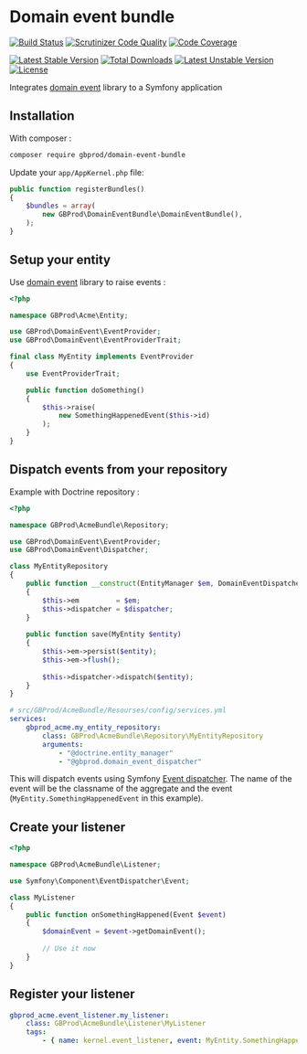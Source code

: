# Domain event bundle

[![Build Status](https://travis-ci.org/gbprod/domain-event-bundle.svg?branch=master)](https://travis-ci.org/gbprod/domain-event-bundle)
[![Scrutinizer Code Quality](https://scrutinizer-ci.com/g/gbprod/domain-event-bundle/badges/quality-score.png?b=master)](https://scrutinizer-ci.com/g/gbprod/domain-event-bundle/?branch=master)
[![Code Coverage](https://scrutinizer-ci.com/g/gbprod/domain-event-bundle/badges/coverage.png?b=master)](https://scrutinizer-ci.com/g/gbprod/domain-event-bundle/?branch=master)

[![Latest Stable Version](https://poser.pugx.org/gbprod/domain-event-bundle/v/stable)](https://packagist.org/packages/gbprod/domain-event-bundle) 
[![Total Downloads](https://poser.pugx.org/gbprod/domain-event-bundle/downloads)](https://packagist.org/packages/gbprod/domain-event-bundle) 
[![Latest Unstable Version](https://poser.pugx.org/gbprod/domain-event-bundle/v/unstable)](https://packagist.org/packages/gbprod/domain-event-bundle) 
[![License](https://poser.pugx.org/gbprod/domain-event-bundle/license)](https://packagist.org/packages/gbprod/domain-event-bundle)

Integrates [domain event](https://github.com/gbprod/domain-event) library to a Symfony application

## Installation

With composer :

```bash
composer require gbprod/domain-event-bundle
```

Update your `app/AppKernel.php` file:

```php
public function registerBundles()
{
    $bundles = array(
        new GBProd\DomainEventBundle\DomainEventBundle(),
    );
}
```

## Setup your entity

Use [domain event](https://github.com/gbprod/domain-event) library to raise events :

```php
<?php

namespace GBProd\Acme\Entity;

use GBProd\DomainEvent\EventProvider;
use GBProd\DomainEvent\EventProviderTrait;

final class MyEntity implements EventProvider
{
    use EventProviderTrait;

    public function doSomething()
    {
        $this->raise(
            new SomethingHappenedEvent($this->id)
        );
    }
}
```

## Dispatch events from your repository

Example with Doctrine repository :

```php
<?php

namespace GBProd\AcmeBundle\Repository;

use GBProd\DomainEvent\EventProvider;
use GBProd\DomainEvent\Dispatcher;

class MyEntityRepository
{
    public function __construct(EntityManager $em, DomainEventDispatcher $dispatcher)
    {
        $this->em         = $em;
        $this->dispatcher = $dispatcher;
    }
    
    public function save(MyEntity $entity)
    {
        $this->em->persist($entity);
        $this->em->flush();
        
        $this->dispatcher->dispatch($entity);
    }
}
```

```yaml
# src/GBProd/AcmeBundle/Resourses/config/services.yml
services:
    gbprod_acme.my_entity_repository:
        class: GBProd\AcmeBundle\Repository\MyEntityRepository
        arguments:
            - "@doctrine.entity_manager"
            - "@gbprod.domain_event_dispatcher"
```

This will dispatch events using Symfony [Event dispatcher](https://github.com/symfony/event-dispatcher).
The name of the event will be the classname of the aggregate and the event (`MyEntity.SomethingHappenedEvent` in this example).

## Create your listener

```php
<?php

namespace GBProd\AcmeBundle\Listener;

use Symfony\Component\EventDispatcher\Event;

class MyListener
{
    public function onSomethingHappened(Event $event) 
    {
        $domainEvent = $event->getDomainEvent();
        
        // Use it now
    }
}
```

## Register your listener

```yaml
gbprod_acme.event_listener.my_listener:
    class: GBProd\AcmeBundle\Listener\MyListener
    tags:
        - { name: kernel.event_listener, event: MyEntity.SomethingHappenedEvent, method: 'onSomethingHappened' }
```
